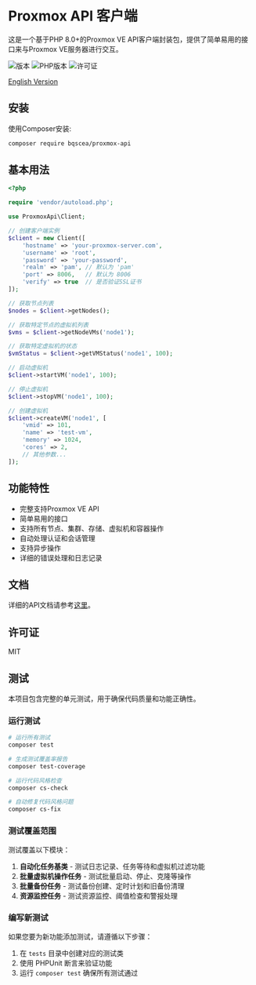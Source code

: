 # Proxmox API 客户端

这是一个基于PHP 8.0+的Proxmox VE API客户端封装包，提供了简单易用的接口来与Proxmox VE服务器进行交互。

![版本](https://img.shields.io/badge/版本-1.0.0-blue.svg)
![PHP版本](https://img.shields.io/badge/PHP-8.0+-green.svg)
![许可证](https://img.shields.io/badge/许可证-MIT-yellow.svg)

[English Version](README.en.md)

## 安装

使用Composer安装:

```bash
composer require bqscea/proxmox-api
```

## 基本用法

```php
<?php

require 'vendor/autoload.php';

use ProxmoxApi\Client;

// 创建客户端实例
$client = new Client([
    'hostname' => 'your-proxmox-server.com',
    'username' => 'root',
    'password' => 'your-password',
    'realm' => 'pam', // 默认为 'pam'
    'port' => 8006,   // 默认为 8006
    'verify' => true  // 是否验证SSL证书
]);

// 获取节点列表
$nodes = $client->getNodes();

// 获取特定节点的虚拟机列表
$vms = $client->getNodeVMs('node1');

// 获取特定虚拟机的状态
$vmStatus = $client->getVMStatus('node1', 100);

// 启动虚拟机
$client->startVM('node1', 100);

// 停止虚拟机
$client->stopVM('node1', 100);

// 创建虚拟机
$client->createVM('node1', [
    'vmid' => 101,
    'name' => 'test-vm',
    'memory' => 1024,
    'cores' => 2,
    // 其他参数...
]);
```

## 功能特性

- 完整支持Proxmox VE API
- 简单易用的接口
- 支持所有节点、集群、存储、虚拟机和容器操作
- 自动处理认证和会话管理
- 支持异步操作
- 详细的错误处理和日志记录

## 文档

详细的API文档请参考[这里](docs/index.md)。

## 许可证

MIT 

## 测试

本项目包含完整的单元测试，用于确保代码质量和功能正确性。

### 运行测试

```bash
# 运行所有测试
composer test

# 生成测试覆盖率报告
composer test-coverage

# 运行代码风格检查
composer cs-check

# 自动修复代码风格问题
composer cs-fix
```

### 测试覆盖范围

测试覆盖以下模块：

1. **自动化任务基类** - 测试日志记录、任务等待和虚拟机过滤功能
2. **批量虚拟机操作任务** - 测试批量启动、停止、克隆等操作
3. **批量备份任务** - 测试备份创建、定时计划和旧备份清理
4. **资源监控任务** - 测试资源监控、阈值检查和警报处理

### 编写新测试

如果您要为新功能添加测试，请遵循以下步骤：

1. 在 `tests` 目录中创建对应的测试类
2. 使用 PHPUnit 断言来验证功能
3. 运行 `composer test` 确保所有测试通过 